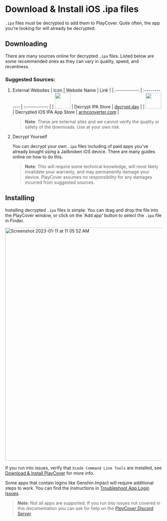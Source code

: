 # Download & Install iOS .ipa files

`.ipa` files must be decrypted to add them to PlayCover. Quite often, the app you're looking for will already be decrypted.

## Downloading

There are many sources online for decrypted `.ipa` files. Listed below are some recommended ones as they can vary in quality, speed, and recentness.

### Suggested Sources:

1. External Websites
    | Icon | Website Name | Link |
    | :-----------: | :-----------: | :-----------: |
    | <img width="50" src="https://user-images.githubusercontent.com/78054566/211850333-19dda93c-1365-4310-ac2f-0fe888231251.png"> | Decrypt IPA Store | [decrypt.day](https://decrypt.day/) |
    | <img width="50" src="https://user-images.githubusercontent.com/78054566/211851167-31b3748a-eca6-450e-a735-65e1df266f31.png"> | Decrypted iOS IPA App Store | [armconverter.com](https://armconverter.com/decryptedappstore/us) |
    
    >__Note__: These are external sites and we cannot verify the quality or safety of the downloads. Use at your own risk.

2. Decrypt Yourself

    You can decrypt your own `.ipa` files including of paid apps you've already bought using a Jailbroken iOS device. There are many guides online on how to do this.

    >__Note__: This will require some technical knowledge, will most likely invalidate your warranty, and may permanently damage your device. PlayCover assumes no responsibility for any damages incurred from suggested sources.

## Installing

Installing decrypted `.ipa` files is simple. You can drag and drop the file into the PlayCover window, or click on the 'Add app' button to select the `.ipa` file in Finder.

<img width="749" alt="Screenshot 2023-01-11 at 11 05 52 AM" src="https://user-images.githubusercontent.com/78054566/211856105-6388723b-7ff6-425f-a73f-71842c38275b.png">

If you run into issues, verify that `Xcode Command Line Tools` are installed, see [Download & Install PlayCover](./download_playcover.md#installing) for more info.

Some apps that contain logins like Genshin Impact will require additional steps to work. You can find the instructions in [Troubleshoot App Login Issues](./troubleshoot_login.md).

>__Note__: Not all apps are supported. If you run into issues not covered in this documentation you can ask for help on the [_PlayCover Discord Server_](https://discord.gg/rMv5qxGTGC).
